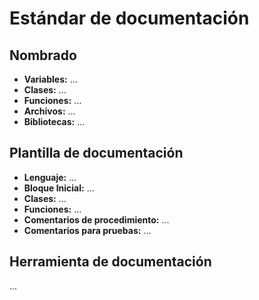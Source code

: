 # Estándar de documentación

## Nombrado

- **Variables:** ...
- **Clases:** ...
- **Funciones:** ...
- **Archivos:** ...
- **Bibliotecas:** ...

## Plantilla de documentación

- **Lenguaje:** ...
- **Bloque Inicial:** ...
- **Clases:** ...
- **Funciones:** ...
- **Comentarios de procedimiento:** ...
- **Comentarios para pruebas:** ...

## Herramienta de documentación

...